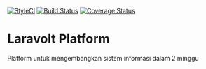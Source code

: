 [![StyleCI](https://github.styleci.io/repos/195338100/shield?branch=master)](https://github.styleci.io/repos/195338100) [![Build Status](https://travis-ci.org/laravolt/platform.svg?branch=master)](https://travis-ci.org/laravolt/platform) [![Coverage Status](https://coveralls.io/repos/github/laravolt/platform/badge.svg?branch=master)](https://coveralls.io/github/laravolt/platform?branch=master)

# Laravolt Platform
Platform untuk mengembangkan sistem informasi dalam 2 minggu

